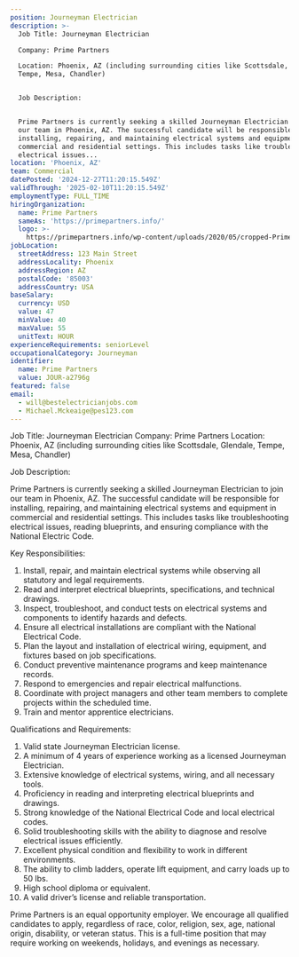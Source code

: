 ```yaml
---
position: Journeyman Electrician
description: >-
  Job Title: Journeyman Electrician

  Company: Prime Partners

  Location: Phoenix, AZ (including surrounding cities like Scottsdale, Glendale,
  Tempe, Mesa, Chandler)


  Job Description:


  Prime Partners is currently seeking a skilled Journeyman Electrician to join
  our team in Phoenix, AZ. The successful candidate will be responsible for
  installing, repairing, and maintaining electrical systems and equipment in
  commercial and residential settings. This includes tasks like troubleshooting
  electrical issues...
location: 'Phoenix, AZ'
team: Commercial
datePosted: '2024-12-27T11:20:15.549Z'
validThrough: '2025-02-10T11:20:15.549Z'
employmentType: FULL_TIME
hiringOrganization:
  name: Prime Partners
  sameAs: 'https://primepartners.info/'
  logo: >-
    https://primepartners.info/wp-content/uploads/2020/05/cropped-Prime-Partners-Logo-NO-BG-1-1.png
jobLocation:
  streetAddress: 123 Main Street
  addressLocality: Phoenix
  addressRegion: AZ
  postalCode: '85003'
  addressCountry: USA
baseSalary:
  currency: USD
  value: 47
  minValue: 40
  maxValue: 55
  unitText: HOUR
experienceRequirements: seniorLevel
occupationalCategory: Journeyman
identifier:
  name: Prime Partners
  value: JOUR-a2796g
featured: false
email:
  - will@bestelectricianjobs.com
  - Michael.Mckeaige@pes123.com
---
```




Job Title: Journeyman Electrician
Company: Prime Partners
Location: Phoenix, AZ (including surrounding cities like Scottsdale, Glendale, Tempe, Mesa, Chandler)

Job Description:

Prime Partners is currently seeking a skilled Journeyman Electrician to join our team in Phoenix, AZ. The successful candidate will be responsible for installing, repairing, and maintaining electrical systems and equipment in commercial and residential settings. This includes tasks like troubleshooting electrical issues, reading blueprints, and ensuring compliance with the National Electric Code.

Key Responsibilities:

1. Install, repair, and maintain electrical systems while observing all statutory and legal requirements.
2. Read and interpret electrical blueprints, specifications, and technical drawings.
3. Inspect, troubleshoot, and conduct tests on electrical systems and components to identify hazards and defects.
4. Ensure all electrical installations are compliant with the National Electrical Code.
5. Plan the layout and installation of electrical wiring, equipment, and fixtures based on job specifications.
6. Conduct preventive maintenance programs and keep maintenance records.
7. Respond to emergencies and repair electrical malfunctions.
8. Coordinate with project managers and other team members to complete projects within the scheduled time.
9. Train and mentor apprentice electricians.

Qualifications and Requirements:

1. Valid state Journeyman Electrician license.
2. A minimum of 4 years of experience working as a licensed Journeyman Electrician.
3. Extensive knowledge of electrical systems, wiring, and all necessary tools.
4. Proficiency in reading and interpreting electrical blueprints and drawings.
5. Strong knowledge of the National Electrical Code and local electrical codes.
6. Solid troubleshooting skills with the ability to diagnose and resolve electrical issues efficiently.
7. Excellent physical condition and flexibility to work in different environments.
8. The ability to climb ladders, operate lift equipment, and carry loads up to 50 lbs.
9. High school diploma or equivalent.
10. A valid driver’s license and reliable transportation.

Prime Partners is an equal opportunity employer. We encourage all qualified candidates to apply, regardless of race, color, religion, sex, age, national origin, disability, or veteran status. This is a full-time position that may require working on weekends, holidays, and evenings as necessary.

